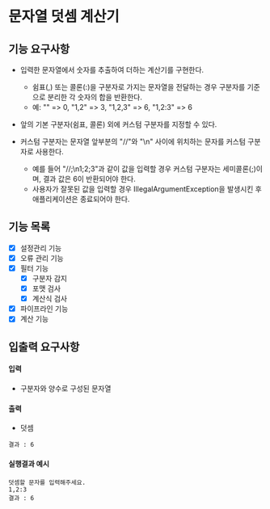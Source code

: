 # 문자열 덧셈 계산기

## 기능 요구사항

- 입력한 문자열에서 숫자를 추출하여 더하는 계산기를 구현한다.
    - 쉼표(,) 또는 콜론(:)을 구분자로 가지는 문자열을 전달하는 경우 구분자를 기준으로 분리한 각 숫자의 합을 반환한다.
    - 예: "" => 0, "1,2" => 3, "1,2,3" => 6, "1,2:3" => 6

- 앞의 기본 구분자(쉼표, 콜론) 외에 커스텀 구분자를 지정할 수 있다.
- 커스텀 구분자는 문자열 앞부분의 "//"와 "\n" 사이에 위치하는 문자를 커스텀 구분자로 사용한다.
    - 예를 들어 "//;\n1;2;3"과 같이 값을 입력할 경우 커스텀 구분자는 세미콜론(;)이며, 결과 값은 6이 반환되어야 한다.
    - 사용자가 잘못된 값을 입력할 경우 IllegalArgumentException을 발생시킨 후 애플리케이션은 종료되어야 한다.

## 기능 목록

- [x] 설정관리 기능
- [x] 오류 관리 기능
- [x] 필터 기능
    - [x] 구분자 감지
    - [x] 포맷 검사
    - [x] 계산식 검사
- [x] 파이프라인 기능
- [x] 계산 기능

## 입출력 요구사항

#### 입력

- 구분자와 양수로 구성된 문자열

#### 출력

- 덧셈

```
결과 : 6
```

#### 실행결과 예시

```
덧셈할 문자를 입력해주세요.
1,2:3
결과 : 6
```